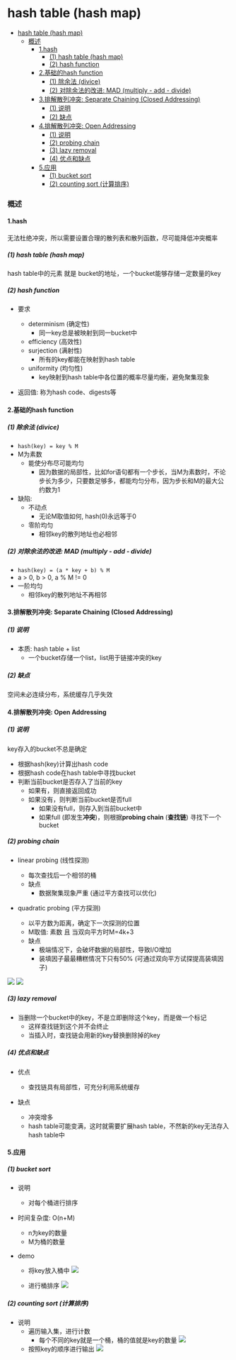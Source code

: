 # hash table (hash map)


<!-- @import "[TOC]" {cmd="toc" depthFrom=1 depthTo=6 orderedList=false} -->

<!-- code_chunk_output -->

- [hash table (hash map)](#hash-table-hash-map)
    - [概述](#概述)
      - [1.hash](#1hash)
        - [(1) hash table (hash map)](#1-hash-table-hash-map)
        - [(2) hash function](#2-hash-function)
      - [2.基础的hash function](#2基础的hash-function)
        - [(1) 除余法 (divice)](#1-除余法-divice)
        - [(2) 对除余法的改进: MAD (multiply - add - divide)](#2-对除余法的改进-mad-multiply---add---divide)
      - [3.排解散列冲突: Separate Chaining (Closed Addressing)](#3排解散列冲突-separate-chaining-closed-addressing)
        - [(1) 说明](#1-说明)
        - [(2) 缺点](#2-缺点)
      - [4.排解散列冲突: Open Addressing](#4排解散列冲突-open-addressing)
        - [(1) 说明](#1-说明-1)
        - [(2) probing chain](#2-probing-chain)
        - [(3) lazy removal](#3-lazy-removal)
        - [(4) 优点和缺点](#4-优点和缺点)
      - [5.应用](#5应用)
        - [(1) bucket sort](#1-bucket-sort)
        - [(2) counting sort (计算排序)](#2-counting-sort-计算排序)

<!-- /code_chunk_output -->


### 概述

#### 1.hash

无法杜绝冲突，所以需要设置合理的散列表和散列函数，尽可能降低冲突概率

##### (1) hash table (hash map)
hash table中的元素 就是 bucket的地址，一个bucket能够存储一定数量的key

##### (2) hash function
* 要求
    * determinism (确定性)
        * 同一key总是被映射到同一bucket中
    * efficiency (高效性)
    * surjection (满射性)
        * 所有的key都能在映射到hash table
    * uniformity (均匀性)
        * key映射到hash table中各位置的概率尽量均衡，避免聚集现象

* 返回值:  称为hash code、digests等

#### 2.基础的hash function

##### (1) 除余法 (divice)
* `hash(key) = key % M`
* M为素数
    * 能使分布尽可能均匀
        * 因为数据的局部性，比如for语句都有一个步长，当M为素数时，不论步长为多少，只要数足够多，都能均匀分布，因为步长和M的最大公约数为1
* 缺陷:
    * 不动点
        * 无论M取值如何, hash(0)永远等于0
    * 零阶均匀
        * 相邻key的散列地址也必相邻

##### (2) 对除余法的改进: MAD (multiply - add - divide)
* `hash(key) = (a * key + b) % M`
* a > 0, b > 0, a % M != 0
* 一阶均匀
    * 相邻key的散列地址不再相邻

#### 3.排解散列冲突: Separate Chaining (Closed Addressing)

##### (1) 说明
* 本质: hash table + list
    * 一个bucket存储一个list，list用于链接冲突的key

##### (2) 缺点
空间未必连续分布，系统缓存几乎失效

#### 4.排解散列冲突: Open Addressing

##### (1) 说明
key存入的bucket不总是确定
* 根据hash(key)计算出hash code
* 根据hash code在hash table中寻找bucket
* 判断当前bucket是否存入了当前的key
    * 如果有，则直接返回成功
    * 如果没有，则判断当前bucket是否full
        * 如果没有full，则存入到当前bucket中
        * 如果full (即发生**冲突**)，则根据**probing chain** (**查找链**) 寻找下一个bucket

##### (2) probing chain

* linear probing (线性探测)
    * 每次查找后一个相邻的桶
    * 缺点
        * 数据聚集现象严重 (通过平方查找可以优化)

* quadratic probing (平方探测)
    * 以平方数为距离，确定下一次探测的位置
    * M取值: 素数 且  当双向平方时M=4k+3
    * 缺点
        * 极端情况下，会破坏数据的局部性，导致I/O增加
        * 装填因子最最糟糕情况下只有50% (可通过双向平方试探提高装填因子)

![](./imgs/hash_01.png)
![](./imgs/hash_02.png)


##### (3) lazy removal
* 当删除一个bucket中的key，不是立即删除这个key，而是做一个标记
    * 这样查找链到这个并不会终止
    * 当插入时，查找链会用新的key替换删除掉的key

##### (4) 优点和缺点
* 优点
    * 查找链具有局部性，可充分利用系统缓存

* 缺点
    * 冲突增多
    * hash table可能变满，这时就需要扩展hash table，不然新的key无法存入hash table中

#### 5.应用

##### (1) bucket sort
* 说明
    * 对每个桶进行排序

* 时间复杂度: O(n+M)
    * n为key的数量
    * M为桶的数量

* demo
    * 将key放入桶中
    ![](./imgs/hash_03.png)

    * 进行桶排序
    ![](./imgs/hash_04.png)

##### (2) counting sort (计算排序)

* 说明
    * 遍历输入集，进行计数
        * 每个不同的key就是一个桶，桶的值就是key的数量
    ![](./imgs/hash_05.png)
    * 按照key的顺序进行输出
    ![](./imgs/hash_06.png)